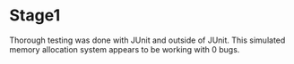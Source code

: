 # Stage1

Thorough testing was done with JUnit and outside of JUnit.  This simulated memory allocation system appears to be working with 0 bugs.
